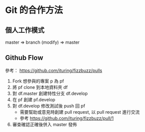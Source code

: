 # Git 的合作方法

## 個人工作模式

master => branch (modify) => master

## Github Flow

參考： https://github.com/ituring/fizzbuzz/pulls

1. Fork 想參與的專案 p 為 pf
2. 將 pf clone 到本地資料夾 df
3. 對 df.master 創建特性分支 df.develop
4. 在 pf 創建 pf.develop 
5. 對 df.develop 修改測試後 push 回 pf
    * 需要幫助或意見時創建 pull request, 以 pull request 進行交流
    * 參考 https://github.com/ituring/fizzbuzz/pull/1
6. 審查確認正確後併入 master 發佈

